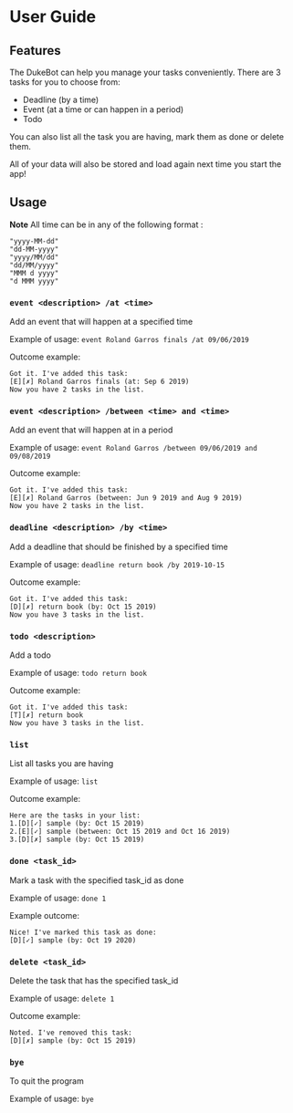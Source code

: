 # User Guide

## Features 
The DukeBot can help you manage your tasks conveniently. There are 3 tasks for you to choose from:
* Deadline (by a time)
* Event (at a time or can happen in a period)
* Todo

You can also list all the task you are having, mark them as done or delete them. 

All of your data will also be stored and load again next time you start the app!

## Usage
**Note** All time can be in any of the following format :
```
"yyyy-MM-dd"
"dd-MM-yyyy"
"yyyy/MM/dd"
"dd/MM/yyyy"
"MMM d yyyy"
"d MMM yyyy"
```

### `event <description> /at <time>` 
Add an event that will happen at a specified time

Example of usage: 
`event Roland Garros finals /at 09/06/2019`

Outcome example:
```
Got it. I've added this task:
[E][✗] Roland Garros finals (at: Sep 6 2019)
Now you have 2 tasks in the list.
```

### `event <description> /between <time> and <time>` 
Add an event that will happen at in a period

Example of usage: 
`event Roland Garros /between 09/06/2019 and 09/08/2019`

Outcome example:
```
Got it. I've added this task:
[E][✗] Roland Garros (between: Jun 9 2019 and Aug 9 2019)
Now you have 2 tasks in the list.
```

### `deadline <description> /by <time>` 
Add a deadline that should be finished by a specified time

Example of usage: 
`deadline return book /by 2019-10-15`

Outcome example:
```
Got it. I've added this task:
[D][✗] return book (by: Oct 15 2019)
Now you have 3 tasks in the list.
```

### `todo <description>` 
Add a todo

Example of usage: 
`todo return book`

Outcome example:
```
Got it. I've added this task:
[T][✗] return book
Now you have 3 tasks in the list.
```

### `list` 
List all tasks you are having

Example of usage: 
`list`

Outcome example: 
```
Here are the tasks in your list:
1.[D][✓] sample (by: Oct 15 2019)
2.[E][✓] sample (between: Oct 15 2019 and Oct 16 2019)
3.[D][✗] sample (by: Oct 15 2019)
```

### `done <task_id>` 
Mark a task with the specified task_id as done

Example of usage: 
`done 1`

Example outcome:
```
Nice! I've marked this task as done:
[D][✓] sample (by: Oct 19 2020)
```

### `delete <task_id>` 
Delete the task that has the specified task_id

Example of usage: 
`delete 1`

Outcome example:
```
Noted. I've removed this task:
[D][✗] sample (by: Oct 15 2019)
```

### `bye` 
To quit the program

Example of usage: 
`bye`


